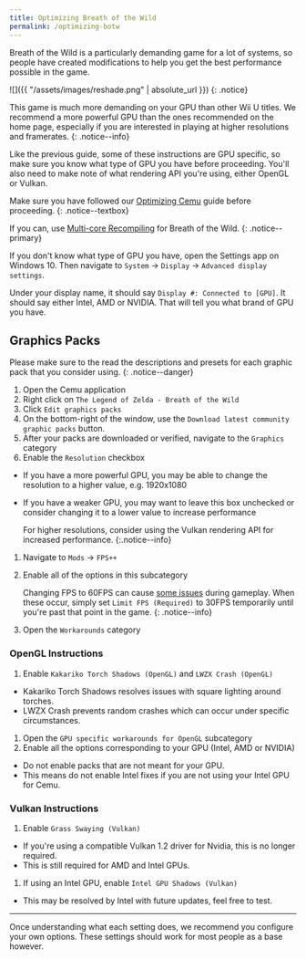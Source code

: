 ```yaml
---
title: Optimizing Breath of the Wild
permalink: /optimizing-botw
---
```


<!--{% include toc title="Table of Contents" %}-->

Breath of the Wild is a particularly demanding game for a lot of systems, so people have created modifications to help you get the best performance possible in the game.

![]({{ "/assets/images/reshade.png" | absolute_url }})
{: .notice}

This game is much more demanding on your GPU than other Wii U titles. We recommend a more powerful GPU than the ones recommended on the home page, especially if you are interested in playing at higher resolutions and framerates.
{: .notice--info}

Like the previous guide, some of these instructions are GPU specific, so make sure you know what type of GPU you have before proceeding. You'll also need to make note of what rendering API you're using, either OpenGL or Vulkan.

Make sure you have followed our [Optimizing Cemu](optimizing-cemu) guide before proceeding.
{: .notice--textbox}

If you can, use [Multi-core Recompiling](/optimizing-cemu#game-profiles) for Breath of the Wild.
{: .notice--primary}

If you don't know what type of GPU you have, open the Settings app on Windows 10. Then navigate to `System` -> `Display` -> `Advanced display settings`.

Under your display name, it should say `Display #: Connected to [GPU]`. It should say either Intel, AMD or NVIDIA. That will tell you what brand of GPU you have.

## Graphics Packs

Please make sure to the read the descriptions and presets for each graphic pack that you consider using.
{: .notice--danger}

1. Open the Cemu application
1. Right click on `The Legend of Zelda - Breath of the Wild`
1. Click `Edit graphics packs`
1. On the bottom-right of the window, use the `Download latest community graphic packs` button.
1. After your packs are downloaded or verified, navigate to the `Graphics` category
1. Enable the `Resolution` checkbox
  - If you have a more powerful GPU, you may be able to change the resolution to a higher value, e.g. 1920x1080
  - If you have a weaker GPU, you may want to leave this box unchecked or consider changing it to a lower value to increase performance

    For higher resolutions, consider using the Vulkan rendering API for increased performance.
    {:.notice--info}

1. Navigate to `Mods` -> `FPS++`
1. Enable all of the options in this subcategory

    Changing FPS to 60FPS can cause [some issues](https://wiki.cemu.info/wiki/The_Legend_of_Zelda:_Breath_of_the_Wild#Issues_arising_by_using_FPS.2B.2B_or_static_FPS.2B.2B) during gameplay. When these occur, simply set `Limit FPS (Required)` to 30FPS temporarily until you're past that point in the game.
    {: .notice--info}

1. Open the `Workarounds` category

### OpenGL Instructions

1. Enable `Kakariko Torch Shadows (OpenGL)` and `LWZX Crash (OpenGL)`
  - Kakariko Torch Shadows resolves issues with square lighting around torches.
  - LWZX Crash prevents random crashes which can occur under specific circumstances.
1. Open the `GPU specific workarounds for OpenGL` subcategory
1. Enable all the options corresponding to your GPU (Intel, AMD or NVIDIA)
  - Do not enable packs that are not meant for your GPU.
  - This means do not enable Intel fixes if you are not using your Intel GPU for Cemu.

### Vulkan Instructions

1. Enable `Grass Swaying (Vulkan)`
  - If you're using a compatible Vulkan 1.2 driver for Nvidia, this is no longer required.
  - This is still required for AMD and Intel GPUs.
1. If using an Intel GPU, enable `Intel GPU Shadows (Vulkan)`
  - This may be resolved by Intel with future updates, feel free to test.

---

Once understanding what each setting does, we recommend you configure your own options. These settings should work for most people as a base however.
